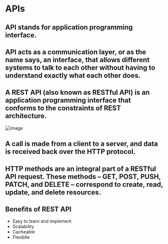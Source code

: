 # APIs
## API stands for application programming interface.
##  API acts as a communication layer, or as the name says, an interface, that allows different systems to talk to each other without having to understand exactly what each other does.
## A REST API (also known as RESTful API) is an application programming interface that conforms to the constraints of REST architecture.
![image](https://user-images.githubusercontent.com/106158041/196182647-13873793-35ac-4a18-8ed0-d11931d8d459.png)

## A call is made from a client to a server, and data is received back over the HTTP protocol.

## HTTP methods are an integral part of a RESTful API request. These methods – GET, POST, PUSH, PATCH, and DELETE – correspond to create, read, update, and delete resources.

## Benefits of REST API
* Easy to learn and implement
* Scalability
* Cacheable
* Flexiblle

